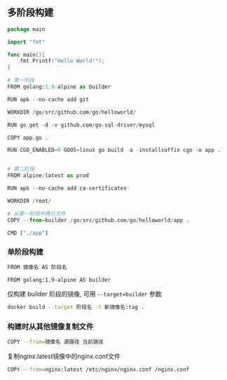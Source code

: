 <!--
 * @Description: 
 * @Version: 1.0
 * @Author: DaLao
 * @Email: dalao@xxx.com
 * @Date: 2021-03-15 14:09:06
 * @LastEditors: dalao
 * @LastEditTime: 2022-04-03 19:58:17
-->

## 多阶段构建

```go
package main

import "fmt"

func main(){
    fmt.Printf("Hello World!");
}
```

```py
# 第一阶段
FROM golang:1.9-alpine as builder

RUN apk --no-cache add git

WORKDIR /go/src/github.com/go/helloworld/

RUN go get -d -v github.com/go-sql-driver/mysql

COPY app.go .

RUN CGO_ENABLED=0 GOOS=linux go build -a -installsuffix cgo -o app .


# 第二阶段
FROM alpine:latest as prod

RUN apk --no-cache add ca-certificates

WORKDIR /root/

# 从第一阶段中拷贝文件
COPY --from=builder /go/src/github.com/go/helloworld/app .

CMD ["./app"]
```



### 单阶段构建

```sh
FROM 镜像名 AS 阶段名
```

```sh
FROM golang:1.9-alpine AS builder
```

仅构建 builder 阶段的镜像, 可用 `--target=builder` 参数

```sh
docker build --target 阶段名 -t 新镜像名:tag .
```



### 构建时从其他镜像复制文件

```sh
COPY --from=镜像名 源路径 当前路径
```

复制nginx:latest镜像中的nginx.conf文件
```sh
COPY --from=nginx:latest /etc/nginx/nginx.conf /nginx.conf
```